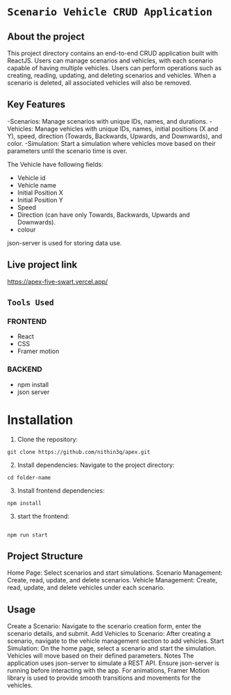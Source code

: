 # `Scenario Vehicle CRUD Application`

## About the project

This project directory contains an end-to-end CRUD application built with ReactJS. Users can manage scenarios and vehicles, with each scenario capable of having multiple vehicles. Users can perform operations such as creating, reading, updating, and deleting scenarios and vehicles.
When a scenario is deleted, all associated vehicles will also be removed.

## Key Features
-Scenarios: Manage scenarios with unique IDs, names, and durations.
-Vehicles: Manage vehicles with unique IDs, names, initial positions (X and Y), speed, direction (Towards, Backwards, Upwards, and Downwards), and color.
-Simulation: Start a simulation where vehicles move based on their parameters until the scenario time is over.

The Vehicle have following fields:
- Vehicle id
- Vehicle name
- Initial Position X
- Initial Position Y
- Speed 
- Direction (can have only Towards, Backwards, Upwards and Downwards).
- colour

json-server is used for storing data use.


## Live project link

https://apex-five-swart.vercel.app/

## `Tools Used`

### FRONTEND
- React
- CSS
- Framer motion
### BACKEND
- npm install
- json server

# Installation
1. Clone the repository:

```
git clone https://github.com/nithin3q/apex.git
```

2. Install dependencies:
Navigate to the project directory:
```
cd folder-name
```

3. Install frontend dependencies:

```
npm install
```
3. start the frontend:
```

npm run start
```
## Project Structure
Home Page: Select scenarios and start simulations.
Scenario Management: Create, read, update, and delete scenarios.
Vehicle Management: Create, read, update, and delete vehicles under each scenario.
## Usage
Create a Scenario: Navigate to the scenario creation form, enter the scenario details, and submit.
Add Vehicles to Scenario: After creating a scenario, navigate to the vehicle management section to add vehicles.
Start Simulation: On the home page, select a scenario and start the simulation. Vehicles will move based on their defined parameters.
Notes
The application uses json-server to simulate a REST API. Ensure json-server is running before interacting with the app.
For animations, Framer Motion library is used to provide smooth transitions and movements for the vehicles.
